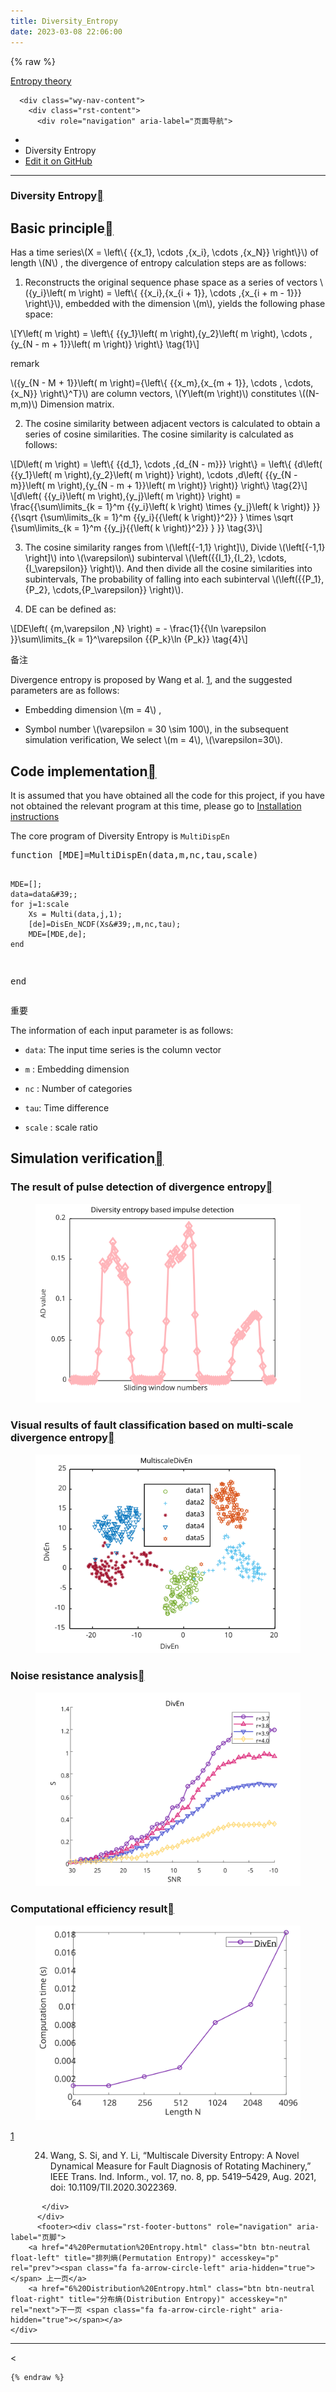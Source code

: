 ```yaml
---
title: Diversity_Entropy
date: 2023-03-08 22:06:00
---
```


{% raw %}

  <section data-toggle="wy-nav-shift" class="wy-nav-content-wrap"><nav class="wy-nav-top" aria-label="移动版导航菜单" >
          <i data-toggle="wy-nav-top" class="fa fa-bars"></i>
          <a href="../../index.html">Entropy theory</a>
      </nav>

      <div class="wy-nav-content">
        <div class="rst-content">
          <div role="navigation" aria-label="页面导航">
  <ul class="wy-breadcrumbs">
      <li><a href="../../index.html" class="icon icon-home"></a></li>
      <li class="breadcrumb-item active">Diversity Entropy</li>
<li class="wy-breadcrumbs-aside">
   <a href="https://github.com/609520262/Deploy-static-content-to-Pages/tree/main/docs/index.rst" class="fa fa-github"> Edit it on GitHub</a>
</li>

  </ul>
  <hr/>
</div>
          <div role="main" class="document" itemscope="itemscope" itemtype="http://schema.org/Article">
           <div itemprop="articleBody">
             
  <section id="diversity-entropy">
<h1>Diversity Entropy<a class="headerlink" href="#diversity-entropy" title="此标题的永久链接"></a></h1>
<section id="id1">
<h2>Basic principle<a class="headerlink" href="#id1" title="此标题的永久链接"></a></h2>
<p>Has a time series<span class="math notranslate nohighlight">\(X = \left\{ {{x_1}, \cdots ,{x_i}, \cdots ,{x_N}} \right\}\)</span> of length <span class="math notranslate nohighlight">\(N\)</span> , the divergence of entropy calculation steps are as follows:</p>
<ol class="arabic simple">
<li><p>Reconstructs the original sequence phase space as a series of vectors <span class="math notranslate nohighlight">\({y_i}\left( m \right) = \left\{ {{x_i},{x_{i + 1}}, \cdots ,{x_{i + m - 1}}} \right\}\)</span>, embedded with the dimension <span class="math notranslate nohighlight">\(m\)</span>, yields the following phase space:</p></li>
</ol>
<div class="math notranslate nohighlight">
\[Y\left( m \right) = \left\{ {{y_1}\left( m \right),{y_2}\left( m \right), \cdots ,{y_{N - m + 1}}\left( m \right)} \right\} \tag{1}\]</div>
<div class="admonition note">
<p class="admonition-title">remark</p>
<p><span class="math notranslate nohighlight">\({y_{N - M + 1}}\left( m \right)={\left\{ {{x_m},{x_{m + 1}}, \cdots ,  \cdots,{x_N}} \right\}^T}\)</span> are column vectors, <span class="math notranslate nohighlight">\(Y\left(m \right)\)</span> constitutes <span class="math notranslate nohighlight">\((N-m,m)\)</span> Dimension matrix.</p>
</div>
<ol class="arabic simple" start="2">
<li><p>The cosine similarity between adjacent vectors is calculated to obtain a series of cosine similarities. The cosine similarity is calculated as follows:</p></li>
</ol>
<div class="math notranslate nohighlight">
\[D\left( m \right) = \left\{ {{d_1}, \cdots ,{d_{N - m}}} \right\} = \left\{ {d\left( {{y_1}\left( m \right),{y_2}\left( m \right)} \right), \cdots ,d\left( {{y_{N - m}}\left( m \right),{y_{N - m + 1}}\left( m \right)} \right)} \right\} \tag{2}\]</div>
<div class="math notranslate nohighlight">
\[d\left( {{y_i}\left( m \right),{y_j}\left( m \right)} \right) = \frac{{\sum\limits_{k = 1}^m {{y_i}\left( k \right) \times {y_j}\left( k \right)} }}{{\sqrt {\sum\limits_{k = 1}^m {{y_i}{{\left( k \right)}^2}} }  \times \sqrt {\sum\limits_{k = 1}^m {{y_j}{{\left( k \right)}^2}} } }} \tag{3}\]</div>
<ol class="arabic simple" start="3">
<li><p>The cosine similarity ranges from <span class="math notranslate nohighlight">\(\left[{-1,1} \right]\)</span>, Divide <span class="math notranslate nohighlight">\(\left[{-1,1} \right]\)</span> into <span class="math notranslate nohighlight">\(\varepsilon\)</span> subinterval <span class="math notranslate nohighlight">\(\left({{I_1},{I_2}, \cdots,{I_\varepsilon}} \right)\)</span>. And then divide all the cosine similarities into subintervals, The probability of falling into each subinterval <span class="math notranslate nohighlight">\(\left({{P_1},{P_2}, \cdots,{P_\varepsilon}} \right)\)</span>.</p></li>
<li><p>DE can be defined as:</p></li>
</ol>
<div class="math notranslate nohighlight">
\[DE\left( {m,\varepsilon ,N} \right) =  - \frac{1}{{\ln \varepsilon }}\sum\limits_{k = 1}^\varepsilon  {{P_k}\ln {P_k}}   \tag{4}\]</div>
<div class="admonition note">
<p class="admonition-title">备注</p>
<p>Divergence entropy is proposed by Wang et al. <a class="footnote-reference brackets" href="#id9" id="id2">1</a>, and the suggested parameters are as follows:</p>
<ul class="simple">
<li><p>Embedding dimension  <span class="math notranslate nohighlight">\(m = 4\)</span>  ,</p></li>
<li><p>Symbol number <span class="math notranslate nohighlight">\(\varepsilon = 30 \sim 100\)</span>, in the subsequent simulation verification, We select <span class="math notranslate nohighlight">\(m = 4\)</span>, <span class="math notranslate nohighlight">\(\varepsilon=30\)</span>.</p></li>
</ul>
</div>
</section>
<section id="id3">
<h2>Code implementation<a class="headerlink" href="#id3" title="此标题的永久链接"></a></h2>
<p>It is assumed that you have obtained all the code for this project, if you have not obtained the relevant program at this time, please go to <a class="reference internal" href="../install.html"><span class="doc">Installation instructions</span></a></p>
<p>The core program of Diversity Entropy is <code class="docutils literal notranslate"><span class="pre">MultiDispEn</span></code></p>
<div class="highlight-c++ notranslate"><div class="highlight"><pre><span></span>function [MDE]=MultiDispEn(data,m,nc,tau,scale)

    MDE=[];
    data=data&#39;;
    for j=1:scale
        Xs = Multi(data,j,1);
        [de]=DisEn_NCDF(Xs&#39;,m,nc,tau);
        MDE=[MDE,de];
    end
end
</pre></div>
</div>
<div class="admonition important">
<p class="admonition-title">重要</p>
<p>The information of each input parameter is as follows:</p>
<ul class="simple">
<li><p><code class="docutils literal notranslate"><span class="pre">data</span></code>: The input time series is the column vector</p></li>
<li><p><code class="docutils literal notranslate"><span class="pre">m</span></code> : Embedding dimension</p></li>
<li><p><code class="docutils literal notranslate"><span class="pre">nc</span></code>  : Number of categories</p></li>
<li><p><code class="docutils literal notranslate"><span class="pre">tau</span></code>: Time difference</p></li>
<li><p><code class="docutils literal notranslate"><span class="pre">scale</span></code> : scale ratio</p></li>
</ul>
</div>
</section>
<section id="id4">
<h2>Simulation verification<a class="headerlink" href="#id4" title="此标题的永久链接"></a></h2>
<section id="id5">
<h3>The result of pulse detection of divergence entropy<a class="headerlink" href="#id5" title="此标题的永久链接"></a></h3>
<figure class="align-center">
<img alt=The result of pulse detection of divergence entropy" src="/assets/Downloads/单尺度脉冲检测结果/DivEn.emf.svg" />
</figure>
</section>
<section id="id6">
<h3>Visual results of fault classification based on multi-scale divergence entropy<a class="headerlink" href="#id6" title="此标题的永久链接"></a></h3>
<figure class="align-center">
<img alt="Visual results of fault classification based on multi-scale divergence entropy" src="/assets/Downloads/多尺度可视化结果/MultiDivEn.emf.svg" />
</figure>
</section>
<section id="id7">
<h3>Noise resistance analysis<a class="headerlink" href="#id7" title="此标题的永久链接"></a></h3>
<figure class="align-center">
<img alt="Noise resistance analysis" src="/assets/Downloads/抗噪性结果/DivEn.emf.svg" />
</figure>
</section>
<section id="id8">
<h3>Computational efficiency result<a class="headerlink" href="#id8" title="此标题的永久链接"></a></h3>
<figure class="align-center">
<img alt="Computational efficiency result" src="/assets/Downloads/计算效率结果/DivEn.emf.svg" />
</figure>
<dl class="footnote brackets">
<dt class="label" id="id9"><span class="brackets"><a class="fn-backref" href="#id2">1</a></span></dt>
<dd><ol class="upperalpha simple" start="24">
<li><p>Wang, S. Si, and Y. Li, “Multiscale Diversity Entropy: A Novel Dynamical Measure for Fault Diagnosis of Rotating Machinery,” IEEE Trans. Ind. Inform., vol. 17, no. 8, pp. 5419–5429, Aug. 2021, doi: 10.1109/TII.2020.3022369.</p></li>
</ol>
</dd>
</dl>
</section>
</section>
</section>


           </div>
          </div>
          <footer><div class="rst-footer-buttons" role="navigation" aria-label="页脚">
        <a href="4%20Permutation%20Entropy.html" class="btn btn-neutral float-left" title="排列熵(Permutation Entropy)" accesskey="p" rel="prev"><span class="fa fa-arrow-circle-left" aria-hidden="true"></span> 上一页</a>
        <a href="6%20Distribution%20Entropy.html" class="btn btn-neutral float-right" title="分布熵(Distribution Entropy)" accesskey="n" rel="next">下一页 <span class="fa fa-arrow-circle-right" aria-hidden="true"></span></a>
    </div>

  <hr/>

  <
</footer>
        </div>
      </div>
    </section>
    
	
	
	{% endraw %}
